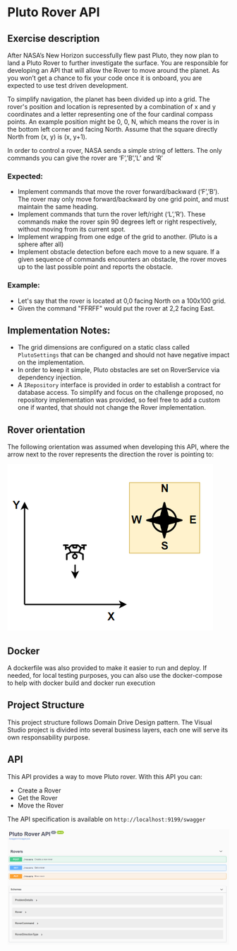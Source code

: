 # Pluto Rover API

## Exercise description

After NASA’s New Horizon successfully flew past Pluto, they now plan to land a Pluto Rover
to further investigate the surface. You are responsible for developing an API that will allow
the Rover to move around the planet. As you won’t get a chance to fix your code once it is
onboard, you are expected to use test driven development.

To simplify navigation, the planet has been divided up into a grid. The rover's position and
location is represented by a combination of x and y coordinates and a letter representing
one of the four cardinal compass points. An example position might be 0, 0, N, which
means the rover is in the bottom left corner and facing North. Assume that the square
directly North from (x, y) is (x, y+1).

In order to control a rover, NASA sends a simple string of letters. The only commands you
can give the rover are ‘F’,’B’,’L’ and ‘R’

### Expected:

- Implement commands that move the rover forward/backward (‘F’,’B’). The rover
  may only move forward/backward by one grid point, and must maintain the same
  heading.
- Implement commands that turn the rover left/right (‘L’,’R’). These commands make
  the rover spin 90 degrees left or right respectively, without moving from its current
  spot.
- Implement wrapping from one edge of the grid to another. (Pluto is a sphere after
  all)
- Implement obstacle detection before each move to a new square. If a given
  sequence of commands encounters an obstacle, the rover moves up to the last
  possible point and reports the obstacle.

### Example:

- Let's say that the rover is located at 0,0 facing North on a 100x100 grid.
- Given the command "FFRFF" would put the rover at 2,2 facing East.

## Implementation Notes:

- The grid dimensions are configured on a static class called `PlutoSettings` that can be changed and should not have negative impact on the implementation.
- In order to keep it simple, Pluto obstacles are set on RoverService via dependency injection.
- A `IRepository` interface is provided in order to establish a contract for database access. To simplify and focus on the challenge proposed, no repository implementation was provided, so feel free to add a custom one if wanted, that should not change the Rover implementation.

## Rover orientation

The following orientation was assumed when developing this API, where the arrow next to the rover represents the direction the rover is pointing to:

![rover](https://github.com/joaonunogomes/pluto-rover/blob/4bf2870bcb791e63d3e80741c39d88558e4809b9/rover.PNG)

## Docker

A dockerfile was also provided to make it easier to run and deploy.
If needed, for local testing purposes, you can also use the docker-compose to help with docker build and docker run execution

## Project Structure

This project structure follows Domain Drive Design pattern.
The Visual Studio project is divided into several business layers, each one will serve its own responsability purpose.

## API

This API provides a way to move Pluto rover.
With this API you can:

- Create a Rover
- Get the Rover
- Move the Rover

The API specification is available on `http://localhost:9199/swagger`

![api-spec](https://github.com/joaonunogomes/pluto-rover/blob/cb9058c919ad986475cd745a912474237b5481ff/swagger.PNG)
